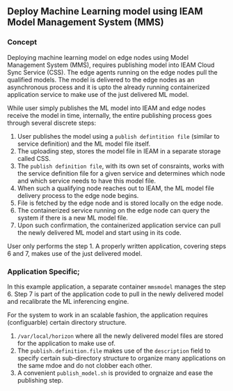 ## Deploy Machine Learning model using IEAM Model Management System (MMS) 

### Concept
Deploying machine learning model on edge nodes using Model Management System (MMS), requires publishing model into IEAM Cloud Sync Service (CSS).  The edge agents running on the edge nodes pull the qualified models. The model is delivered to the edge nodes as an asynchronous process and it is upto the already running containerized application service to make use of the just delivered ML model. 

While user simply publishes the ML model into IEAM and edge nodes receive the model in time, internally, the entire publishing process goes through several discrete steps: 

1. User publishes the model using a `publish defintition file` (similar to service definition) and the ML model file itself.
2. The uploading step, stores the model file in IEAM in a separate storage called CSS. 
3. The `publish definition file`, with its own set of consraints, works with the service definition file for a given service and determines which node and which service needs to have this model file.
4. When such a qualifying node reaches out to IEAM, the ML model file delivery process to the edge node begins.
5. File is fetched by the edge node and is stored locally on the edge node.
6. The containerized service running on the edge node can query the system if there is a new ML model file. 
7. Upon such confirmation, the containerized application service can pull the newly delivered ML model and start using in its code.

User only performs the step 1. A properly written application, covering steps 6 and 7, makes use of the just delivered model. 

### Application Specific;

In this example application, a separate container `mmsmodel` manages the step 6. Step 7 is part of the application code to pull in the newly delivered model and recalibrate the ML inferencing engine.

For the system to work in an scalable fashion, the application requires (configuarble) certain directory structure. 

1. `/var/local/horizon` where all the newly delivered model files are stored for the application to make use of.
2. The `publish.definition.file` makes use of the `description` field to specify certain sub-directory structure to organize many applications on the same mdoe and do not clobber each other.
3. A convenient `publish_model.sh` is provided to orgnaize and ease the publishing step.  

